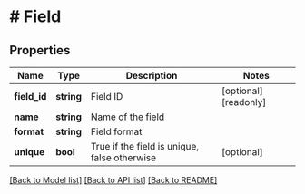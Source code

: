 # # Field

## Properties

Name | Type | Description | Notes
------------ | ------------- | ------------- | -------------
**field_id** | **string** | Field ID | [optional] [readonly]
**name** | **string** | Name of the field |
**format** | **string** | Field format |
**unique** | **bool** | True if the field is unique, false otherwise | [optional]

[[Back to Model list]](../../README.md#models) [[Back to API list]](../../README.md#endpoints) [[Back to README]](../../README.md)
